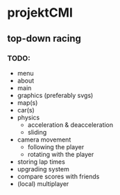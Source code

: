 # projektCMI

## top-down racing

### TODO:
- menu
- about
- main
- graphics (preferably svgs)
- map(s)
- car(s)
- physics
  - acceleration & deacceleration
  - sliding
- camera movement
  - following the player
  - rotating with the player
- storing lap times
- upgrading system
- compare scores with friends
- (local) multiplayer
